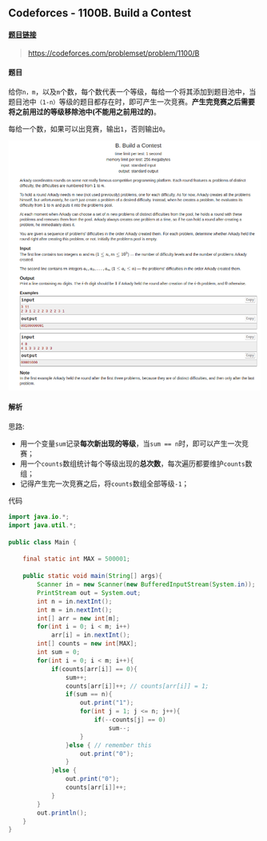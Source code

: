 ## Codeforces - 1100B. Build a Contest 

#### [题目链接](https://codeforces.com/problemset/problem/1100/B)

> https://codeforces.com/problemset/problem/1100/B

#### 题目

给你`n，m`，以及`m`个数，每个数代表一个等级，每给一个将其添加到题目池中，当题目池中`（1-n）`等级的题目都存在时，即可产生一次竞赛。**产生完竞赛之后需要将之前用过的等级移除池中(不能用之前用过的)**。

每给一个数，如果可以出竞赛，输出`1`，否则输出`0`。

 

![](images/1110B_t.png)



#### 解析

思路:

* 用一个变量`sum`记录**每次新出现的等级**，当`sum == n`时，即可以产生一次竞赛；
* 用一个`counts`数组统计每个等级出现的**总次数**，每次遍历都要维护`counts`数组；
* 记得产生完一次竞赛之后，将`counts`数组全部等级`-1`；



代码

```java
import java.io.*;
import java.util.*;

public class Main {

    final static int MAX = 500001;

    public static void main(String[] args){
        Scanner in = new Scanner(new BufferedInputStream(System.in));
        PrintStream out = System.out;
        int n = in.nextInt();
        int m = in.nextInt();
        int[] arr = new int[m];
        for(int i = 0; i < m; i++)
            arr[i] = in.nextInt();
        int[] counts = new int[MAX];
        int sum = 0;
        for(int i = 0; i < m; i++){ 
            if(counts[arr[i]] == 0){ 
                sum++;
                counts[arr[i]]++; // counts[arr[i]] = 1;
                if(sum == n){ 
                    out.print("1"); 
                    for(int j = 1; j <= n; j++){  
                        if(--counts[j] == 0)                    
                            sum--;
                    }
                }else { // remember this 
                    out.print("0");
                }
            }else { 
                out.print("0");
                counts[arr[i]]++;
            }
        }
        out.println();
    }
}

```

